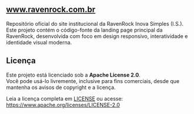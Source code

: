 ## www.ravenrock.com.br
Repositório oficial do site institucional da RavenRock Inova Simples (I.S.).  Este projeto contém o código-fonte da landing page principal da RavenRock, desenvolvida com foco em design responsivo, interatividade e identidade visual moderna.


## Licença

Este projeto está licenciado sob a **Apache License 2.0**.  
Você pode usá-lo livremente, inclusive para fins comerciais, desde que mantenha os avisos de copyright e a licença.

Leia a licença completa em [LICENSE](./LICENSE) ou acesse:  
https://www.apache.org/licenses/LICENSE-2.0
